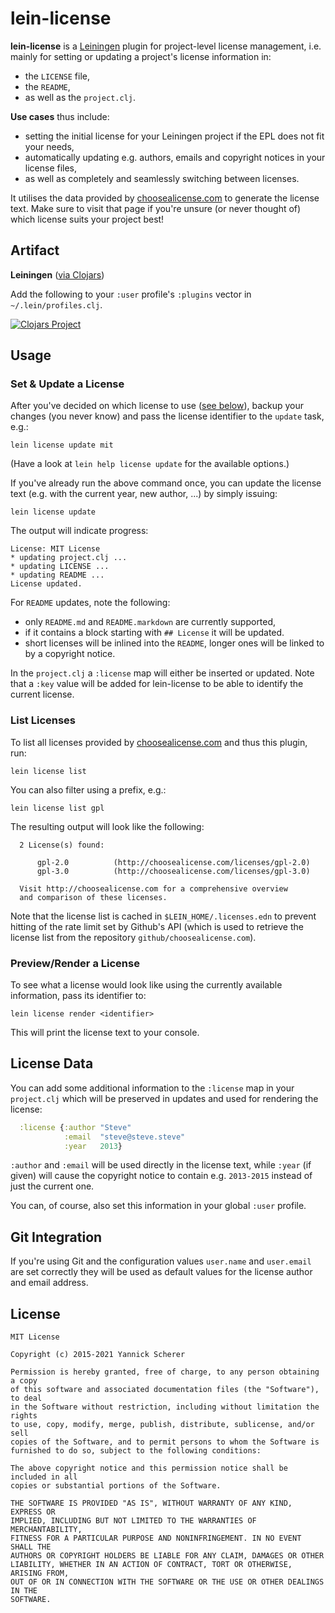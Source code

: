 # lein-license

__lein-license__ is a [Leiningen][leiningen] plugin for project-level license
management, i.e. mainly for setting or updating a project's license information
in:

- the `LICENSE` file,
- the `README`,
- as well as the `project.clj`.

__Use cases__ thus include:

- setting the initial license for your Leiningen project if the EPL does not fit
  your needs,
- automatically updating e.g. authors, emails and copyright notices in your
  license files,
- as well as completely and seamlessly switching between licenses.

It utilises the data provided by [choosealicense.com][choosealicense] to
generate the license text. Make sure to visit that page if you're unsure (or
never thought of) which license suits your project best!

[leiningen]: https://github.com/technomancy/leiningen
[choosealicense]: http://choosealicense.com/

## Artifact

__Leiningen__ ([via Clojars](https://clojars.org/lein-license))

Add the following to your `:user` profile's  `:plugins` vector in
`~/.lein/profiles.clj`.

[![Clojars Project](http://clojars.org/lein-license/latest-version.svg)](http://clojars.org/lein-license)

## Usage

### Set &amp; Update a License

After you've decided on which license to use ([see below](#list-licenses)),
backup your changes (you never know) and pass the license identifier to the
`update` task, e.g.:

```
lein license update mit
```

(Have a look at `lein help license update` for the available options.)

If you've already run the above command once, you can update the license text
(e.g. with the current year, new author, ...) by simply issuing:

```
lein license update
```

The output will indicate progress:

```
License: MIT License
* updating project.clj ...
* updating LICENSE ...
* updating README ...
License updated.
```

For `README` updates, note the following:

- only `README.md` and `README.markdown` are currently supported,
- if it contains a block starting with `## License` it will be updated.
- short licenses will be inlined into the `README`, longer ones will be linked
  to by a copyright notice.

In the `project.clj` a `:license` map will either be inserted or updated. Note
that a `:key` value will be added for lein-license to be able to identify the
current license.

### List Licenses

To list all licenses provided by [choosealicense.com][choosealicense] and thus
this plugin, run:

```
lein license list
```

You can also filter using a prefix, e.g.:

```
lein license list gpl
```

The resulting output will look like the following:

```
  2 License(s) found:

      gpl-2.0          (http://choosealicense.com/licenses/gpl-2.0)
      gpl-3.0          (http://choosealicense.com/licenses/gpl-3.0)

  Visit http://choosealicense.com for a comprehensive overview
  and comparison of these licenses.
```

Note that the license list is cached in `$LEIN_HOME/.licenses.edn` to prevent
hitting of the rate limit set by Github's API (which is used to retrieve the
license list from the repository `github/choosealicense.com`).

### Preview/Render a License

To see what a license would look like using the currently available information,
pass its identifier to:

```
lein license render <identifier>
```

This will print the license text to your console.

## License Data

You can add some additional information to the `:license` map in your
`project.clj` which will be preserved in updates and used for rendering the
license:

```clojure
  :license {:author "Steve"
            :email  "steve@steve.steve"
            :year   2013}
```

`:author` and `:email` will be used directly in the license text, while `:year`
(if given) will cause the copyright notice to contain e.g. `2013-2015` instead
of just the current one.

You can, of course, also set this information in your global `:user` profile.

## Git Integration

If you're using Git and the configuration values `user.name` and `user.email`
are set correctly they will be used as default values for the license author and
email address.

## License

```
MIT License

Copyright (c) 2015-2021 Yannick Scherer

Permission is hereby granted, free of charge, to any person obtaining a copy
of this software and associated documentation files (the "Software"), to deal
in the Software without restriction, including without limitation the rights
to use, copy, modify, merge, publish, distribute, sublicense, and/or sell
copies of the Software, and to permit persons to whom the Software is
furnished to do so, subject to the following conditions:

The above copyright notice and this permission notice shall be included in all
copies or substantial portions of the Software.

THE SOFTWARE IS PROVIDED "AS IS", WITHOUT WARRANTY OF ANY KIND, EXPRESS OR
IMPLIED, INCLUDING BUT NOT LIMITED TO THE WARRANTIES OF MERCHANTABILITY,
FITNESS FOR A PARTICULAR PURPOSE AND NONINFRINGEMENT. IN NO EVENT SHALL THE
AUTHORS OR COPYRIGHT HOLDERS BE LIABLE FOR ANY CLAIM, DAMAGES OR OTHER
LIABILITY, WHETHER IN AN ACTION OF CONTRACT, TORT OR OTHERWISE, ARISING FROM,
OUT OF OR IN CONNECTION WITH THE SOFTWARE OR THE USE OR OTHER DEALINGS IN THE
SOFTWARE.
```
